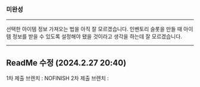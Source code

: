 ### 미완성
----
선택한 아이템 정보 가져오는 법을 아직 잘 모르겠습니다.
인벤토리 슬롯을 만들 때 아이템 정보를 받을 수 있도록 설정해야 됐을 것이라고 생각을 하는데 잘 모르겠습니다.

----

## ReadMe 수정 (2024.2.27 20:40)

1차 제출 브렌치 : NOFINISH
2차 제출 브렌치 : 
